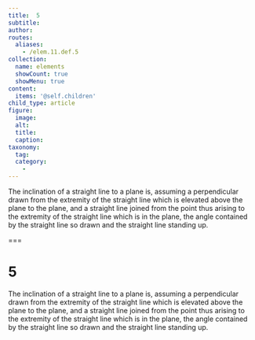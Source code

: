 ```yaml
---
title:  5
subtitle: 
author:
routes:
  aliases:
    - /elem.11.def.5
collection:
  name: elements
  showCount: true
  showMenu: true
content:
  items: '@self.children'
child_type: article
figure:
  image:
  alt:
  title:
  caption:
taxonomy:
  tag:
  category:
    - 
---
```


<p>The <hi rend="bold">inclination of a straight line to a plane</hi> is, assuming a perpendicular drawn from the extremity of the straight line which is elevated above the plane to the plane, and a straight line joined from the point thus arising to the extremity of the straight line which is in the plane, the angle contained by the straight line so drawn and the straight line standing up.</p>

===

<h1>5</h1>
<p>The <span class="bold">inclination of a straight line to a plane</span> is, assuming a perpendicular drawn from the extremity of the straight line which is elevated above the plane to the plane, and a straight line joined from the point thus arising to the extremity of the straight line which is in the plane, the angle contained by the straight line so drawn and the straight line standing up.</p>
